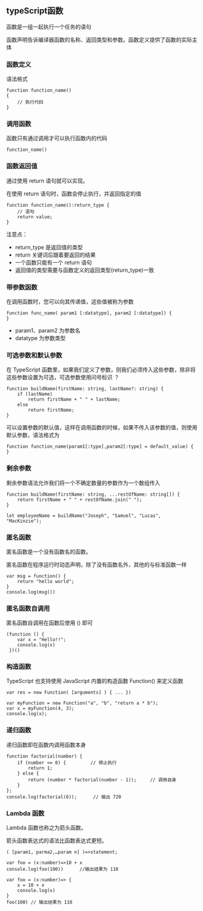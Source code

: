 ## typeScript函数

函数是一组一起执行一个任务的语句

函数声明告诉编译器函数的名称、返回类型和参数。函数定义提供了函数的实际主体

### 函数定义

语法格式
````
function function_name()
{
    // 执行代码
}
````

### 调用函数

函数只有通过调用才可以执行函数内的代码

````
function_name()
````

### 函数返回值

通过使用 return 语句就可以实现。

在使用 return 语句时，函数会停止执行，并返回指定的值
````
function function_name():return_type { 
    // 语句
    return value; 
}
````
注意点：
- return_type 是返回值的类型
- return 关键词后跟着要返回的结果
- 一个函数只能有一个 return 语句
- 返回值的类型需要与函数定义的返回类型(return_type)一致

### 带参数函数

在调用函数时，您可以向其传递值，这些值被称为参数

````
function func_name( param1 [:datatype], param2 [:datatype]) {   
}
````
- param1、param2 为参数名
- datatype 为参数类型

### 可选参数和默认参数
在 TypeScript 函数里，如果我们定义了参数，则我们必须传入这些参数，除非将这些参数设置为可选，可选参数使用问号标识 ？
````
function buildName(firstName: string, lastName?: string) {
    if (lastName)
        return firstName + " " + lastName;
    else
        return firstName;
}
````
可以设置参数的默认值，这样在调用函数的时候，如果不传入该参数的值，则使用默认参数，语法格式为
````
function function_name(param1[:type],param2[:type] = default_value) { 
}
````

### 剩余参数

剩余参数语法允许我们将一个不确定数量的参数作为一个数组传入

````
function buildName(firstName: string, ...restOfName: string[]) {
    return firstName + " " + restOfName.join(" ");
}
  
let employeeName = buildName("Joseph", "Samuel", "Lucas", "MacKinzie");
````

### 匿名函数

匿名函数是一个没有函数名的函数。

匿名函数在程序运行时动态声明，除了没有函数名外，其他的与标准函数一样
````
var msg = function() { 
    return "hello world";  
} 
console.log(msg())
````

### 匿名函数自调用

匿名函数自调用在函数后使用 () 即可

````
(function () { 
    var x = "Hello!!";   
    console.log(x)     
 })()
````

### 构造函数

TypeScript 也支持使用 JavaScript 内置的构造函数 Function() 来定义函数

````
var res = new Function( [arguments] ) { ... })

var myFunction = new Function("a", "b", "return a * b"); 
var x = myFunction(4, 3); 
console.log(x);
````

### 递归函数

递归函数即在函数内调用函数本身

````
function factorial(number) {
    if (number <= 0) {         // 停止执行
        return 1; 
    } else {     
        return (number * factorial(number - 1));     // 调用自身
    } 
}; 
console.log(factorial(6));      // 输出 720
````

### Lambda 函数

Lambda 函数也称之为箭头函数。

箭头函数表达式的语法比函数表达式更短。


````
( [param1, parma2,…param n] )=>statement;

var foo = (x:number)=>10 + x 
console.log(foo(100))      //输出结果为 110

var foo = (x:number)=> {    
    x = 10 + x 
    console.log(x)  
} 
foo(100) // 输出结果为 110
````










